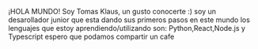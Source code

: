¡HOLA MUNDO!
Soy Tomas Klaus, un gusto conocerte :)
soy un desarollador junior que esta dando sus primeros pasos en este mundo 
los lenguajes que estoy aprendiendo/utilizando son: Python,React,Node.js y Typescript
espero que podamos compartir un cafe 
